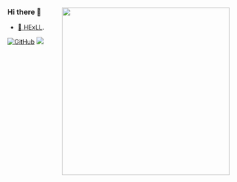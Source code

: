 ### Hi there 👋 <img align='right' src='https://github-readme-stats.vercel.app/api?username=yuanweize&show_icons=true&theme=cobalt' width='380px'>


<!--
**yuanweize/yuanweize** is a ✨ _special_ ✨ repository because its `README.md` (this file) appears on your GitHub profile.

Here are some ideas to get you started:

- 🔭 I’m currently working on ...
- 🌱 I’m currently learning ...
- 👯 I’m looking to collaborate on ...
- 🤔 I’m looking for help with ...
- 💬 Ask me about ...
- 📫 How to reach me: ...
- 😄 Pronouns: ...
- ⚡ Fun fact: ...
-->
- [🐤 HExLL](https://yuanweize.github.io/).

[![GitHub](https://img.shields.io/badge/GitHub-grey?logo=github)](https://github.com/yuanweize)
![](https://komarev.com/ghpvc/?username=yuanweize&color=blue&style=flat-square)
